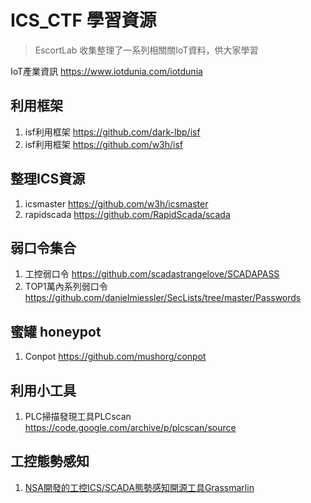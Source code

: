# ICS_CTF 學習資源


>EscortLab 收集整理了一系列相關關IoT資料，供大家學習

IoT產業資訊 https://www.iotdunia.com/iotdunia


## 利用框架


1. isf利用框架 https://github.com/dark-lbp/isf
2. isf利用框架 https://github.com/w3h/isf


## 整理ICS資源

1. icsmaster https://github.com/w3h/icsmaster
2. rapidscada https://github.com/RapidScada/scada

## 弱口令集合

1. 工控弱口令 https://github.com/scadastrangelove/SCADAPASS
2. TOP1萬內系列弱口令 https://github.com/danielmiessler/SecLists/tree/master/Passwords


## 蜜罐 honeypot

1. Conpot https://github.com/mushorg/conpot


## 利用小工具

1. PLC掃描發現工具PLCscan https://code.google.com/archive/p/plcscan/source

## 工控態勢感知

1. [NSA開發的工控ICS/SCADA態勢感知開源工具Grassmarlin](https://github.com/iadgov/grassmarlin)